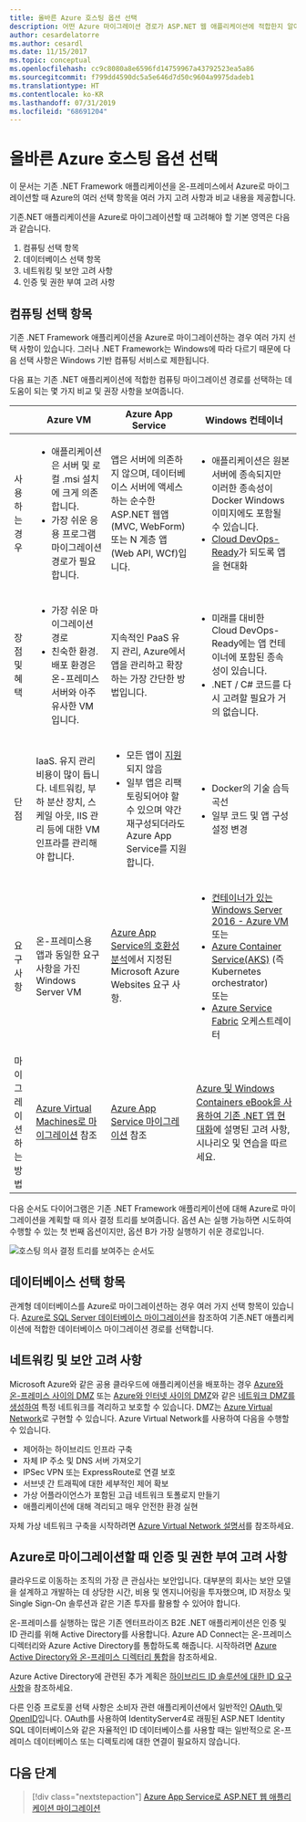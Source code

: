 ```yaml
---
title: 올바른 Azure 호스팅 옵션 선택
description: 어떤 Azure 마이그레이션 경로가 ASP.NET 웹 애플리케이션에 적합한지 알아봅니다.
author: cesardelatorre
ms.author: cesardl
ms.date: 11/15/2017
ms.topic: conceptual
ms.openlocfilehash: cc9c8080a8e6596fd14759967a43792523ea5a86
ms.sourcegitcommit: f799dd4590dc5a5e646d7d50c9604a9975dadeb1
ms.translationtype: HT
ms.contentlocale: ko-KR
ms.lasthandoff: 07/31/2019
ms.locfileid: "68691204"
---
```

# <a name="choose-the-right-azure-hosting-option"></a>올바른 Azure 호스팅 옵션 선택 

이 문서는 기존 .NET Framework 애플리케이션을 온-프레미스에서 Azure로 마이그레이션할 때 Azure의 여러 선택 항목을 여러 가지 고려 사항과 비교 내용을 제공합니다.

기존.NET 애플리케이션을 Azure로 마이그레이션할 때 고려해야 할 기본 영역은 다음과 같습니다.

1.  컴퓨팅 선택 항목
2.  데이터베이스 선택 항목
3.  네트워킹 및 보안 고려 사항
4.  인증 및 권한 부여 고려 사항

## <a name="compute-choices"></a>컴퓨팅 선택 항목

기존 .NET Framework 애플리케이션을 Azure로 마이그레이션하는 경우 여러 가지 선택 사항이 있습니다.  그러나 .NET Framework는 Windows에 따라 다르기 때문에 다음 선택 사항은 Windows 기반 컴퓨팅 서비스로 제한됩니다.

다음 표는 기존 .NET 애플리케이션에 적합한 컴퓨팅 마이그레이션 경로를 선택하는 데 도움이 되는 몇 가지 비교 및 권장 사항을 보여줍니다.

|                 | Azure VM | Azure App Service | Windows 컨테이너 |
|-----------------|-----------|-------------------|--------------------|
|사용하는 경우      |<ul><li>애플리케이션은 서버 및 로컬 .msi 설치에 크게 의존합니다.</li><li>가장 쉬운 응용 프로그램 마이그레이션 경로가 필요합니다.</li></ul>|앱은 서버에 의존하지 않으며, 데이터베이스 서버에 액세스하는 순수한 ASP.NET 웹앱(MVC, WebForm) 또는 N 계층 앱(Web API, WCf)입니다. |<ul><li>애플리케이션은 원본 서버에 종속되지만 이러한 종속성이 Docker Windows 이미지에도 포함될 수 있습니다.</li><li>[Cloud DevOps-Ready](https://docs.microsoft.com/dotnet/standard/modernize-with-azure-and-containers/lift-and-shift-existing-apps-devops/reasons-to-lift-and-shift-existing-net-apps-to-cloud-devops-ready-applications)가 되도록 앱을 현대화</li></ul>|
|장점 및 혜택  |<ul><li>가장 쉬운 마이그레이션 경로</li><li>친숙한 환경. 배포 환경은 온-프레미스 서버와 아주 유사한 VM입니다.</li></ul> |지속적인 PaaS 유지 관리, Azure에서 앱을 관리하고 확장하는 가장 간단한 방법입니다. |<ul><li>미래를 대비한 Cloud DevOps-Ready에는 앱 컨테이너에 포함된 종속성이 있습니다.</li><li>.NET / C# 코드를 다시 고려할 필요가 거의 없습니다.</li></ul> |
|단점             |IaaS. 유지 관리 비용이 많이 듭니다. 네트워킹, 부하 분산 장치, 스케일 아웃, IIS 관리 등에 대한 VM 인프라를 관리해야 합니다. |<ul><li>모든 앱이 [지원](http://www.migratetoazure.net/ReadinessAssessment)되지 않음</li><li>일부 앱은 리팩토링되어야 할 수 있으며 약간 재구성되더라도 Azure App Service를 지원합니다.</li></ul> |<ul><li>Docker의 기술 습득 곡선</li><li>일부 코드 및 앱 구성 설정 변경</li></ul>|
|요구 사항 |온-프레미스용 앱과 동일한 요구 사항을 가진 Windows Server VM | [Azure App Service의 호환성 분석](https://www.migratetoazure.net/Resources)에서 지정된 Microsoft Azure Websites 요구 사항. |<ul><li>[컨테이너가 있는 Windows Server 2016 - Azure VM](https://azuremarketplace.microsoft.com/marketplace/apps/Microsoft.WindowsServer?tab=Overview)<br />또는</li><li>[Azure Container Service(AKS)](https://azure.microsoft.com/services/container-service/) (즉 Kubernetes orchestrator)<br />또는<li>[Azure Service Fabric](https://azure.microsoft.com/services/service-fabric/) 오케스트레이터</li></ul> |
|마이그레이션하는 방법 |[Azure Virtual Machines로 마이그레이션](https://go.microsoft.com/fwlink/?linkid=862531) 참조 | [Azure App Service 마이그레이션](https://go.microsoft.com/fwlink/?linkid=862532) 참조 | [Azure 및 Windows Containers eBook을 사용하여 기존 .NET 앱 현대화](https://aka.ms/liftandshiftwithcontainersebook)에 설명된 고려 사항, 시나리오 및 연습을 따르세요. |

 다음 순서도 다이어그램은 기존 .NET Framework 애플리케이션에 대해 Azure로 마이그레이션을 계획할 때 의사 결정 트리를 보여줍니다. 옵션 A는 실행 가능하면 시도하여 수행할 수 있는 첫 번째 옵션이지만, 옵션 B가 가장 실행하기 쉬운 경로입니다.

![호스팅 의사 결정 트리를 보여주는 순서도](media/dotnet-howto-choose-migration/decision-tree.png)

## <a name="database-choices"></a>데이터베이스 선택 항목

관계형 데이터베이스를 Azure로 마이그레이션하는 경우 여러 가지 선택 항목이 있습니다. [Azure로 SQL Server 데이터베이스 마이그레이션](https://go.microsoft.com/fwlink/?linkid=862533)을 참조하여 기존.NET 애플리케이션에 적합한 데이터베이스 마이그레이션 경로를 선택합니다.

## <a name="networking-and-security-considerations"></a>네트워킹 및 보안 고려 사항

Microsoft Azure와 같은 공용 클라우드에 애플리케이션을 배포하는 경우 [Azure와 온-프레미스 사이의 DMZ](https://docs.microsoft.com/azure/architecture/reference-architectures/dmz/secure-vnet-hybrid) 또는 [Azure와 인터넷 사이의 DMZ](https://docs.microsoft.com/azure/architecture/reference-architectures/dmz/secure-vnet-dmz)와 같은 [네트워크 DMZ를 생성하여](https://docs.microsoft.com/azure/architecture/reference-architectures/dmz/) 특정 네트워크를 격리하고 보호할 수 있습니다. DMZ는 [Azure Virtual Network](https://docs.microsoft.com/azure/virtual-network/virtual-networks-overview)로 구현할 수 있습니다.
Azure Virtual Network를 사용하여 다음을 수행할 수 있습니다.

- 제어하는 하이브리드 인프라 구축
- 자체 IP 주소 및 DNS 서버 가져오기
- IPSec VPN 또는 ExpressRoute로 연결 보호
- 서브넷 간 트래픽에 대한 세부적인 제어 확보
- 가상 어플라이언스가 포함된 고급 네트워크 토폴로지 만들기
- 애플리케이션에 대해 격리되고 매우 안전한 환경 실현
 
자체 가상 네트워크 구축을 시작하려면 [Azure Virtual Network 설명서](https://docs.microsoft.com/azure/virtual-network/)를 참조하세요.

## <a name="authentication-and-authorization-considerations-when-migrating-to-azure"></a>Azure로 마이그레이션할 때 인증 및 권한 부여 고려 사항

클라우드로 이동하는 조직의 가장 큰 관심사는 보안입니다. 대부분의 회사는 보안 모델을 설계하고 개발하는 데 상당한 시간, 비용 및 엔지니어링을 투자했으며, ID 저장소 및 Single Sign-On 솔루션과 같은 기존 투자를 활용할 수 있어야 합니다.

온-프레미스를 실행하는 많은 기존 엔터프라이즈 B2E .NET 애플리케이션은 인증 및 ID 관리를 위해 Active Directory를 사용합니다.  Azure AD Connect는 온-프레미스 디렉터리와 Azure Active Directory를 통합하도록 해줍니다.  시작하려면 [Azure Active Directory와 온-프레미스 디렉터리 통합](https://docs.microsoft.com/azure/active-directory/connect/active-directory-aadconnect)을 참조하세요.

Azure Active Directory에 관련된 추가 계획은 [하이브리드 ID 솔루션에 대한 ID 요구 사항](https://docs.microsoft.com/azure/active-directory/active-directory-hybrid-identity-design-considerations-business-needs)을 참조하세요.

다른 인증 프로토콜 선택 사항은 소비자 관련 애플리케이션에서 일반적인 [OAuth ](https://en.wikipedia.org/wiki/OAuth) 및 [OpenID](https://en.wikipedia.org/wiki/OpenID)입니다.  OAuth를 사용하여 IdentityServer4로 래핑된 ASP.NET Identity SQL 데이터베이스와 같은 자율적인 ID 데이터베이스를 사용할 때는 일반적으로 온-프레미스 데이터베이스 또는 디렉토리에 대한 연결이 필요하지 않습니다.

## <a name="next-steps"></a>다음 단계

> [!div class="nextstepaction"]
> [Azure App Service로 ASP.NET 웹 애플리케이션 마이그레이션](dotnet-howto-migrate-app-service.md)
